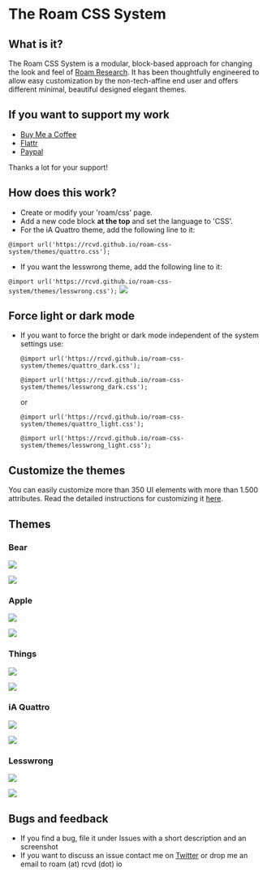 # The Roam CSS System

## What is it?
The Roam CSS System is a modular, block-based approach for changing the look and feel of [Roam Research](https://roamresearch.com). It has been thoughtfully engineered to allow easy customization by the non-tech-affine end user and offers different minimal, beautiful designed elegant themes.

## If you want to support my work
- [Buy Me a Coffee](https://www.buymeacoffee.com/rcvdio)
- [Flattr](https://flattr.com/@rcvd)
- [Paypal](https://paypal.me/rcvd)

Thanks a lot for your support!

## How does this work?
- Create or modify your 'roam/css' page.
- Add a new code block **at the top** and set the language to 'CSS'.
- For the iA Quattro theme, add the following line to it:

```@import url('https://rcvd.github.io/roam-css-system/themes/quattro.css');```
- If you want the lesswrong theme, add the following line to it:

```@import url('https://rcvd.github.io/roam-css-system/themes/lesswrong.css');```
![](screenshots/light.png)

## Force light or dark mode
- If you want to force the bright or dark mode independent of the system settings use:

  ```@import url('https://rcvd.github.io/roam-css-system/themes/quattro_dark.css');```   
  
  ```@import url('https://rcvd.github.io/roam-css-system/themes/lesswrong_dark.css');```
  
  or 
  
  ```@import url('https://rcvd.github.io/roam-css-system/themes/quattro_light.css');```
  
  ```@import url('https://rcvd.github.io/roam-css-system/themes/lesswrong_light.css');```
  
## Customize the themes
You can easily customize more than 350 UI elements with more than 1.500 attributes. Read the detailed instructions for customizing it [here](https://bit.ly/roam-css-sys).

## Themes
### Bear
![](screenshots/bear-light.jpeg)

![](screenshots/bear-dark.jpeg)


### Apple
![](screenshots/apple-light.png)

![](screenshots/apple-dark.png)

### Things
![](screenshots/things-light.png)

![](screenshots/things-dark.png)

### iA Quattro
![](screenshots/quattro-light.png)

![](screenshots/quattro-dark.png)

### Lesswrong
![](screenshots/lesswrong-light.png)

![](screenshots/lesswrong-dark.png)


## Bugs and feedback
- If you find a bug, file it under Issues with a short description and an screenshot
- If you want to discuss an issue contact me on [Twitter](https://twitter.com/rcvd_io) or drop me an email to roam (at) rcvd (dot) io
